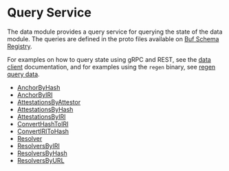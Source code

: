 # Query Service

The data module provides a query service for querying the state of the data module. The queries are defined in the proto files available on [Buf Schema Registry](https://buf.build/regen/regen-ledger/docs/main:regen.data.v2).

For examples on how to query state using gRPC and REST, see the [data client](07_client.md) documentation, and for examples using the `regen` binary, see [regen query data](../../commands/regen_query_data.html).

<!-- listed alphabetically -->

- [AnchorByHash](https://buf.build/regen/regen-ledger/docs/main:regen.data.v2#regen.data.v2.Query.AnchorByHash)
- [AnchorByIRI](https://buf.build/regen/regen-ledger/docs/main:regen.data.v2#regen.data.v2.Query.AnchorByIRI)
- [AttestationsByAttestor](https://buf.build/regen/regen-ledger/docs/main:regen.data.v2#regen.data.v2.Query.AttestationsByAttestor)
- [AttestationsByHash](https://buf.build/regen/regen-ledger/docs/main:regen.data.v2#regen.data.v2.Query.AttestationsByHash)
- [AttestationsByIRI](https://buf.build/regen/regen-ledger/docs/main:regen.data.v2#regen.data.v2.Query.AttestationsByIRI)
- [ConvertHashToIRI](https://buf.build/regen/regen-ledger/docs/main:regen.data.v2#regen.data.v2.Query.ConvertHashToIRI)
- [ConvertIRIToHash](https://buf.build/regen/regen-ledger/docs/main:regen.data.v2#regen.data.v2.Query.ConvertIRIToHash)
- [Resolver](https://buf.build/regen/regen-ledger/docs/main:regen.data.v2#regen.data.v2.Query.Resolver)
- [ResolversByIRI](https://buf.build/regen/regen-ledger/docs/main:regen.data.v2#regen.data.v2.Query.ResolversByIRI)
- [ResolversByHash](https://buf.build/regen/regen-ledger/docs/main:regen.data.v2#regen.data.v2.Query.ResolversByHash)
- [ResolversByURL](https://buf.build/regen/regen-ledger/docs/main:regen.data.v2#regen.data.v2.Query.ResolversByURL)
